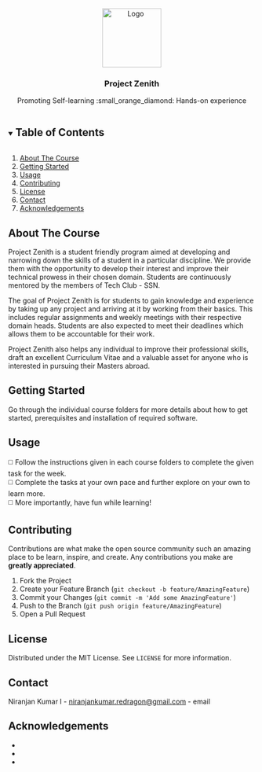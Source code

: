 <!-- TABLE OF CONTENTS -->

<!-- PROJECT LOGO -->
<br />
<p align="center">
  <a href="https://github.com/techclubssn/Project-Zenith">
    <img src="https://github.com/techclubssn/techclubssn.github.io/blob/master/imgs/tech_club_noalpha.png?raw=true" alt="Logo" width="120" height="120">
  </a>

  <h3 align="center">Project Zenith</h3>

  <p align="center">
    Promoting Self-learning :small_orange_diamond: Hands-on experience
    <br />
  </p>
</p>

<details open="open">
  <summary><h2 style="display: inline-block">Table of Contents</h2></summary>
  <ol>
    <li>
      <a href="#about-the-course">About The Course</a>
    </li>
    <li>
      <a href="#getting-started">Getting Started</a>
    </li>
    <li><a href="#usage">Usage</a></li>
    <li><a href="#contributing">Contributing</a></li>
    <li><a href="#license">License</a></li>
    <li><a href="#contact">Contact</a></li>
    <li><a href="#acknowledgements">Acknowledgements</a></li>
  </ol>
</details>



<!-- ABOUT THE COURSE -->
## About The Course

Project Zenith is a student friendly program aimed at developing and narrowing down the skills of a student in a particular discipline. We provide them with the opportunity to develop their interest and improve their technical prowess in their chosen domain. Students are continuously mentored by the members of Tech Club - SSN.

The goal of Project Zenith is for students to gain knowledge and experience by taking up any project and arriving at it by working from their basics. This includes regular assignments and weekly meetings with their respective domain heads. Students are also expected to meet their deadlines which allows them to be accountable for their work. 

Project Zenith also helps any individual to improve their professional skills, draft an excellent Curriculum Vitae and a valuable asset for anyone who is interested in pursuing their Masters abroad. 


<!-- GETTING STARTED -->
## Getting Started

Go through the individual course folders for more details about how to get started, prerequisites and installation of required software.

<!-- USAGE EXAMPLES -->
## Usage

◻️ Follow the instructions given in each course folders to complete the given task for the week. <br/>
◻️ Complete the tasks at your own pace and further explore on your own to learn more. <br/>
◻️ More importantly, have fun while learning! <br/>


<!-- CONTRIBUTING -->
## Contributing

Contributions are what make the open source community such an amazing place to be learn, inspire, and create. Any contributions you make are **greatly appreciated**.

1. Fork the Project
2. Create your Feature Branch (`git checkout -b feature/AmazingFeature`)
3. Commit your Changes (`git commit -m 'Add some AmazingFeature'`)
4. Push to the Branch (`git push origin feature/AmazingFeature`)
5. Open a Pull Request


<!-- LICENSE -->
## License

Distributed under the MIT License. See `LICENSE` for more information.



<!-- CONTACT -->
## Contact

Niranjan Kumar I - niranjankumar.redragon@gmail.com - email




<!-- ACKNOWLEDGEMENTS -->
## Acknowledgements

* []()
* []()
* []()
